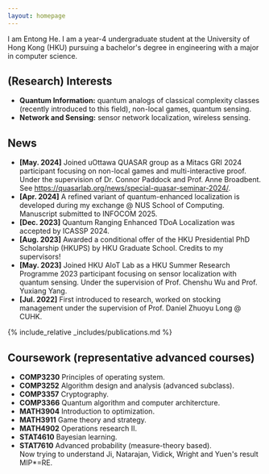```yaml
---
layout: homepage
---
```


I am Entong He. I am a year-4 undergraduate student at the University of Hong Kong (HKU) pursuing a bachelor's degree in engineering with a major in computer science.

## (Research) Interests

- **Quantum Information:** quantum analogs of classical complexity classes (recently introduced to this field), non-local games, quantum sensing.
- **Network and Sensing:** sensor network localization, wireless sensing.

## News
- **[May. 2024]** Joined uOttawa QUASAR group as a Mitacs GRI 2024 participant focusing on non-local games and multi-interactive proof. Under the supervision of Dr. Connor Paddock and Prof. Anne Broadbent. See https://quasarlab.org/news/special-quasar-seminar-2024/.
- **[Apr. 2024]** A refined variant of quantum-enhanced localization is developed during my exchange @ NUS School of Computing. Manuscript submitted to INFOCOM 2025.
- **[Dec. 2023]** Quantum Ranging Enhanced TDoA Localization was accepted by ICASSP 2024.
- **[Aug. 2023]** Awarded a conditional offer of the HKU Presidential PhD Scholarship (HKUPS) by HKU Graduate School. Credits to my supervisors!
- **[May. 2023]** Joined HKU AIoT Lab as a HKU Summer Research Programme 2023 participant focusing on sensor localization with quantum sensing. Under the supervision of Prof. Chenshu Wu and Prof. Yuxiang Yang.
- **[Jul. 2022]** First introduced to research, worked on stocking management under the supervision of Prof. Daniel Zhuoyu Long @ CUHK.

{% include_relative _includes/publications.md %}

## Coursework (representative advanced courses)
- **COMP3230** Principles of operating system.
- **COMP3252** Algorithm design and analysis (advanced subclass).
- **COMP3357** Cryptography.
- **COMP3366** Quantum algorithm and computer architercture.
- **MATH3904** Introduction to optimization.
- **MATH3911** Game theory and strategy.
- **MATH4902** Operations research II.
- **STAT4610** Bayesian learning.
- **STAT7610** Advanced probability (measure-theory based). \
Now trying to understand Ji, Natarajan, Vidick, Wright and Yuen's result MIP*=RE.